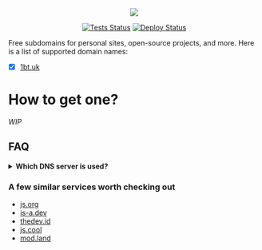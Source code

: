 <div align="center">
  <picture>
    <source media="(prefers-color-scheme: dark)" srcset="https://socialify.git.ci/tarampampam/free-domains/image?description=1&font=Raleway&forks=1&issues=1&owner=0&pulls=1&pattern=Solid&stargazers=1&theme=Dark">
    <img src="https://socialify.git.ci/tarampampam/free-domains/image?description=1&font=Raleway&forks=1&issues=1&owner=0&pulls=1&pattern=Solid&stargazers=1&theme=Light">
  </picture>

[![Tests Status][badge-tests]][actions]
[![Deploy Status][badge-deploy]][deploy]
</div>

Free subdomains for personal sites, open-source projects, and more. Here is a list of supported domain names:

- [x] [1bt.uk](https://1bt.uk/)

# How to get one?

_WIP_

## FAQ

<details>
  <summary><strong>Which DNS server is used?</strong></summary>

Each domain delegated on Cloudflare (thanks to their DNS service that makes this possible).
</details>

### A few similar services worth checking out

- [js.org](https://github.com/js-org/js.org)
- [is-a.dev](https://github.com/is-a-dev/register)
- [thedev.id](https://github.com/fransallen/thedev.id)
- [js.cool](https://github.com/js-cool/js.cool)
- [mod.land](https://github.com/denosaurs/mod.land)

[badge-tests]:https://img.shields.io/github/workflow/status/tarampampam/free-domains/tests?label=tests&logo=github&style=for-the-badge
[badge-deploy]:https://img.shields.io/github/workflow/status/tarampampam/free-domains/deploy?label=deploy&logo=github&style=for-the-badge

[actions]:https://github.com/tarampampam/free-domains/actions
[deploy]:https://github.com/tarampampam/free-domains/actions/workflows/deploy.yml
